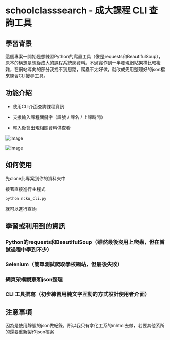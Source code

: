 # schoolclasssearch - 成大課程 CLI 查詢工具

## 學習背景

這個專案一開始是想練習Python的爬蟲工具（像是requests和BeautifulSoup），原本的構想是想從成大的課程系統爬資料。不過實作到一半發現網站架構比較複雜，在網站導向的部分我找不到思路，爬蟲不太好做，就改成先用整理好的json檔來練習CLI搜尋工具。

## 功能介紹

- 使用CLI介面查詢課程資訊

- 支援輸入課程關鍵字（課號 / 課名 / 上課時間）

- 輸入後會出現相關資料供查看

![image](https://github.com/user-attachments/assets/f08f413e-b5e6-4399-afca-7eac0fc3532c)

![image](https://github.com/user-attachments/assets/1a933ff4-c910-4b2a-a061-4f9e535fc393)

## 如何使用

先clone此專案到你的資料夾中

接著直接進行主程式

``` python ncku_cli.py ```

就可以進行查詢

## 學習或利用到的資訊

### Python的requests和BeautifulSoup（雖然最後沒用上爬蟲，但在嘗試過程中學到不少）

### Selenium（簡單測試爬取學校網站，但最後失敗）

### 網頁架構觀察和json整理

### CLI 工具撰寫（初步練習用純文字互動的方式設計使用者介面）

## 注意事項

因為是使用靜態的json做紀錄，所以我只有拿化工系的mhtml去做，若要其他系所的還要重新製作json檔案
